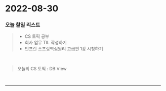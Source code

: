2022-08-30
==========

### 오늘 할일 리스트

> - CS 토픽 공부 
> - 회사 업무 TIL 작성하기
> - 인프런 스프링핵심원리 고급편 1강 시청하기

<br/>

> 오늘의 CS 토픽 : DB View
>
<br/>

------------ 